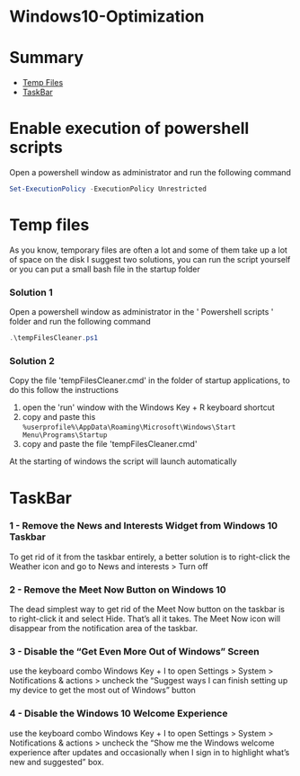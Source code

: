 # Windows10-Optimization

# Summary
 - [Temp Files](#Temp-files)
 - [TaskBar](#TaskBar)
# Enable execution of powershell scripts
Open a powershell window as administrator and run the following command
```powershell
Set-ExecutionPolicy -ExecutionPolicy Unrestricted
```
# Temp files

As you know, temporary files are often a lot and some of them take up a lot of space on the disk
I suggest two solutions, you can run the script yourself or you can put a small bash file in the startup folder
### Solution 1
Open a powershell window as administrator in the ' Powershell scripts ' folder and run the following command
```powershell
.\tempFilesCleaner.ps1
```

### Solution 2
Copy the file 'tempFilesCleaner.cmd' in the folder of startup applications, to do this follow the instructions
1) open the 'run' window with the Windows Key + R keyboard shortcut
2) copy and paste this ```%userprofile%\AppData\Roaming\Microsoft\Windows\Start Menu\Programs\Startup```
3) copy and paste the file 'tempFilesCleaner.cmd'

At the starting of windows the script will launch automatically 

# TaskBar
### 1 - Remove the News and Interests Widget from Windows 10 Taskbar

To get rid of it from the taskbar entirely, a better solution is to right-click the Weather icon and go to News and interests > Turn off

### 2 - Remove the Meet Now Button on Windows 10

The dead simplest way to get rid of the Meet Now button on the taskbar is to right-click it and select Hide. That’s all it takes. The Meet Now icon will disappear from the notification area of the taskbar.

### 3 - Disable the “Get Even More Out of Windows” Screen

use the keyboard combo Windows Key + I to open Settings > System > Notifications & actions > uncheck the “Suggest ways I can finish setting up my device to get the most out of Windows” button

### 4 - Disable the Windows 10 Welcome Experience

use the keyboard combo Windows Key + I to open Settings > System > Notifications & actions > uncheck the “Show me the Windows welcome experience after updates and occasionally when I sign in to highlight what’s new and suggested” box.
